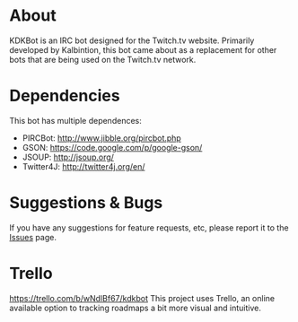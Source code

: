 # About
KDKBot is an IRC bot designed for the Twitch.tv website. Primarily developed by Kalbintion, this bot came about as a replacement for other bots that are being used on the Twitch.tv network.

# Dependencies
This bot has multiple dependences:
* PIRCBot: http://www.jibble.org/pircbot.php
* GSON: https://code.google.com/p/google-gson/
* JSOUP: http://jsoup.org/
* Twitter4J: http://twitter4j.org/en/

# Suggestions & Bugs
If you have any suggestions for feature requests, etc, please report it to the [Issues](https://github.com/Kalbintion/Kdkbot/issues) page.

# Trello
https://trello.com/b/wNdlBf67/kdkbot
This project uses Trello, an online available option to tracking roadmaps a bit more visual and intuitive.
